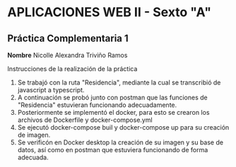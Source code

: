 # APLICACIONES WEB II - Sexto "A"
## Práctica Complementaria 1
 
**Nombre** Nicolle Alexandra Triviño Ramos

Instrucciones de la realización de la práctica

1. Se trabajó con la ruta "Residencia", mediante la cual se transcribió de javascript a typescript.
2. A continuación se probó junto con postman que las funciones de "Residencia" estuvieran funcionando adecuadamente.
3. Posteriormente se implementó el docker, para esto se crearon los archivos de Dockerfile y docker-compose.yml
4. Se ejecutó docker-compose buil y docker-compose up para su creación de imagen.
5. Se verificón en Docker desktop la creación de su imagen y su base de datos, así como en postman que estuviera funcionando de forma adecuada.
